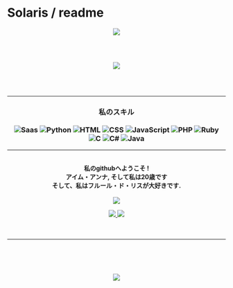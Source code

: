# SoIaris / readme
<p align="center">
  <img src="https://cdn.discordapp.com/attachments/850291377237786654/850325188583227432/ezgif-3-bfd599cc9bde.gif" >
</p>   
<br>
<br>
<p align="center">
<img src="https://github-readme-stats.vercel.app/api?username=SoIaris&show_icons=true&theme=tokyonight" >
</p>
<br>
<br>

---

### <p align="center" > 私のスキル <br/> <br/> ![Saas](https://img.shields.io/badge/Sass-CC6699?style=flat&logo=sass&logoColor=white) ![Python](https://img.shields.io/badge/Python-14354C?style=flat&logo=python&logoColor=white) ![HTML](https://img.shields.io/badge/-HTML-ff0d00?style=flat&logoColor=white&logo=html5) ![CSS](https://img.shields.io/badge/-CSS-ff0d00?style=flat&logoColor=white&logo=css3) ![JavaScript](https://img.shields.io/badge/JavaScript-323330?style=flat&logo=javascript&logoColor=F7DF1E) ![PHP](https://img.shields.io/badge/PHP-777BB4?style=flat&logo=php&logoColor=white) ![Ruby](https://img.shields.io/badge/Ruby-CC342D?style=flat&logo=ruby&logoColor=white) ![C](https://img.shields.io/badge/C-00599C?style=flat&logo=c&logoColor=white) ![C#](https://img.shields.io/badge/C%23-239120?style=flat&logo=c-sharp&logoColor=white) ![Java](https://img.shields.io/badge/Java-ED8B00?style=flat&logo=java&logoColor=white)

---


<p align="center">
  <br>
  <strong>私のgithubへようこそ !<br>
  アイム・アンナ, そして私は20歳です <br>
  そして、私はフルール・ド・リスが大好きです.</strong> <br>
  <br>
<img src="https://cdn.discordapp.com/attachments/850291377237786654/850328055524360263/ezgif-3-7827ca1f4793.gif" >
  </strong>

<p align="center">
       <a href="https://discord.gg/genesis">
       <img src="https://img.shields.io/static/v1?label=Discord&logo=Discord&message=Click%20Here&color=7289DA">
       <a>
       <a href="https://doxbin.org/Fantome">
       <img src="https://img.shields.io/badge/-doxbin-9cf">
       </a>
         
<br>
<br>
<br>
</p>


---


<br>
<br>
<br>
<p align="center">
<img src="https://github-readme-stats.vercel.app/api/top-langs/?username=SoIaris&layout=compact&theme=tokyonight">
</p>

